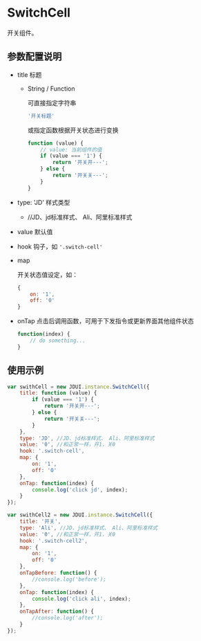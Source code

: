 # SwitchCell

开关组件。

## 参数配置说明

- title 标题
    - String / Function 
        
        可直接指定字符串
        ```JavaScript
        '开关标题' 
        ```
        或指定函数根据开关状态进行变换
        ```JavaScript
        function (value) { 
            // value: 当前组件的值
            if (value === '1') {
                return '开关开---';
            } else {
                return '开关关---';
            }
        }
        ```
- type: 'JD' 样式类型 
    - //JD、jd标准样式、 Ali、阿里标准样式
- value 默认值
- hook 钩子，如 `'.switch-cell'`
- map
    
    开关状态值设定，如：
    ```JavaScript
    {
        on: '1',
        off: '0'
    }
    ```
- onTap 点击后调用函数，可用于下发指令或更新界面其他组件状态
    ```JavaScript
    function(index) {
        // do something...
    }
    ```
    
## 使用示例

```JavaScript
var swithCell = new JDUI.instance.SwitchCell({
    title: function (value) {
        if (value === '1') {
            return '开关开---';
        } else {
            return '开关关---';
        }
    },
    type: 'JD', //JD、jd标准样式、 Ali、阿里标准样式
    value: '0', //和正常一样，开1，关0
    hook: '.switch-cell',
    map: {
        on: '1',
        off: '0'
    },
    onTap: function(index) {
        console.log('click jd', index);
    }
});

var swithCell2 = new JDUI.instance.SwitchCell({
    title: '开关',
    type: 'Ali', //JD、jd标准样式、 Ali、阿里标准样式
    value: '0', //和正常一样，开1，关0
    hook: '.switch-cell2',
    map: {
        on: '1',
        off: '0'
    },
    onTapBefore: function() {
        //console.log('before');
    },
    onTap: function(index) {
        console.log('click ali', index);
    },
    onTapAfter: function() {
        //console.log('after');
    }
});
```